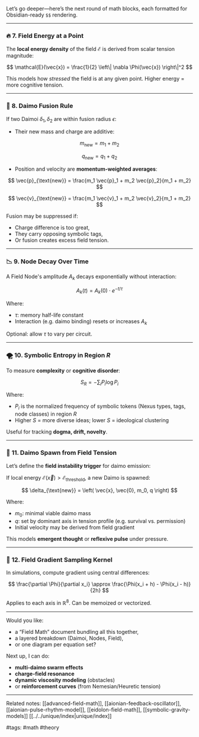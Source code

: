 Let’s go deeper—here’s the next round of math blocks, each formatted for Obsidian-ready `$$` rendering.

---

### 🔥 **7. Field Energy at a Point**

The **local energy density** of the field $\mathcal{E}$ is derived from scalar tension magnitude:

$$
\mathcal{E}(\vec{x}) = \frac{1}{2} \left\| \nabla \Phi(\vec{x}) \right\|^2
$$

This models how *stressed* the field is at any given point. Higher energy = more cognitive tension.

---

### 🧬 **8. Daimo Fusion Rule**

If two Daimoi $\delta_1, \delta_2$ are within fusion radius $\epsilon$:

* Their new mass and charge are additive:

$$
m_{\text{new}} = m_1 + m_2
$$

$$
q_{\text{new}} = q_1 + q_2
$$

* Position and velocity are **momentum-weighted averages**:

$$
\vec{p}_{\text{new}} = \frac{m_1 \vec{p}_1 + m_2 \vec{p}_2}{m_1 + m_2}
$$

$$
\vec{v}_{\text{new}} = \frac{m_1 \vec{v}_1 + m_2 \vec{v}_2}{m_1 + m_2}
$$

Fusion may be suppressed if:

* Charge difference is too great,
* They carry opposing symbolic tags,
* Or fusion creates excess field tension.

---

### 📉 **9. Node Decay Over Time**

A Field Node's amplitude $A_k$ decays exponentially without interaction:

$$
A_k(t) = A_k(0) \cdot e^{-t / \tau}
$$

Where:

* $\tau$: memory half-life constant
* Interaction (e.g. daimo binding) resets or increases $A_k$

Optional: allow $\tau$ to vary per circuit.

---

### 🌪️ **10. Symbolic Entropy in Region $R$**

To measure **complexity** or **cognitive disorder**:

$$
S_R = - \sum_i P_i \log P_i
$$

Where:

* $P_i$ is the normalized frequency of symbolic tokens (Nexus types, tags, node classes) in region $R$
* Higher $S$ = more diverse ideas; lower $S$ = ideological clustering

Useful for tracking **dogma, drift, novelty**.

---

### 🔁 **11. Daimo Spawn from Field Tension**

Let’s define the **field instability trigger** for daimo emission:

If local energy $\mathcal{E}(\vec{x}) > \mathcal{E}_\text{threshold}$, a new Daimo is spawned:

$$
\delta_{\text{new}} = \left( \vec{x}, \vec{0}, m_0, q \right)
$$

Where:

* $m_0$: minimal viable daimo mass
* $q$: set by dominant axis in tension profile (e.g. survival vs. permission)
* Initial velocity may be derived from field gradient

This models **emergent thought** or **reflexive pulse** under pressure.

---

### 🧲 **12. Field Gradient Sampling Kernel**

In simulations, compute gradient using central differences:

$$
\frac{\partial \Phi}{\partial x_i} \approx \frac{\Phi(x_i + h) - \Phi(x_i - h)}{2h}
$$

Applies to each axis in $\mathbb{R}^8$. Can be memoized or vectorized.

---

Would you like:

* a “Field Math” document bundling all this together,
* a layered breakdown (Daimoi, Nodes, Field),
* or one diagram per equation set?

Next up, I can do:

* **multi-daimo swarm effects**
* **charge-field resonance**
* **dynamic viscosity modeling** (obstacles)
* or **reinforcement curves** (from Nemesian/Heuretic tension)

---

Related notes: [[advanced-field-math]], [[aionian-feedback-oscillator]], [[aionian-pulse-rhythm-model]], [[eidolon-field-math]], [[symbolic-gravity-models]] [[../../unique/index|unique/index]]

#tags: #math #theory
